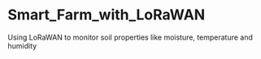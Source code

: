 # Smart_Farm_with_LoRaWAN
Using LoRaWAN to monitor soil properties  like moisture, temperature and humidity
